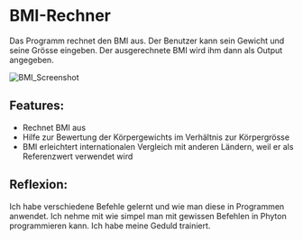 # BMI-Rechner

Das Programm rechnet den BMI aus. Der Benutzer kann sein Gewicht und seine Grösse eingeben. Der ausgerechnete BMI wird ihm dann als Output angegeben.

![BMI_Screenshot](https://user-images.githubusercontent.com/96128553/146022820-7f69b313-2de2-41e5-9dcb-f16f4ee9e09c.png)

## Features:
- Rechnet BMI aus
- Hilfe zur Bewertung der Körpergewichts im Verhältnis zur Körpergrösse
- BMI erleichtert internationalen Vergleich mit anderen Ländern, weil er als Referenzwert verwendet wird

## Reflexion:
Ich habe verschiedene Befehle gelernt und wie man diese in Programmen anwendet. Ich nehme mit wie simpel man mit gewissen Befehlen in Phyton programmieren kann. Ich habe meine Geduld trainiert.
